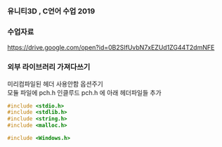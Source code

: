 ### 유니티3D , C언어 수업  2019

### 수업자료  
https://drive.google.com/open?id=0B2SIfUvbN7xEZUd1ZG44T2dmNFE

### 외부 라이브러리 가져다쓰기

미리컴파일된 헤더 사용안함 옵션주기  
모듈 파일에 pch.h 인클루드 
pch.h 에 아래 헤더파일들 추가  
```c
#include <stdio.h>
#include <stdlib.h>
#include <string.h>
#include <malloc.h>

#include <Windows.h>

```


